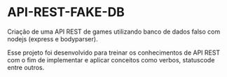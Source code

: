 # API-REST-FAKE-DB
Criação de uma API REST de games utilizando banco de dados falso com nodejs (express e bodyparser).

Esse projeto foi desenvolvido para treinar os conhecimentos de API REST com o fim de implementar e aplicar conceitos como verbos, statuscode entre outros. 
